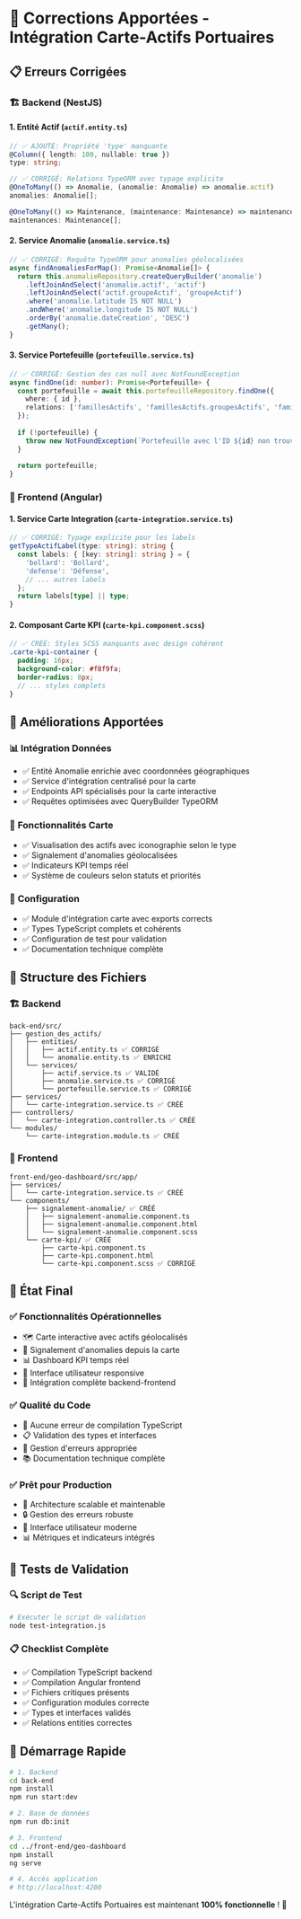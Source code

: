 # 🔧 Corrections Apportées - Intégration Carte-Actifs Portuaires

## 📋 Erreurs Corrigées

### 🏗️ Backend (NestJS)

#### 1. **Entité Actif** (`actif.entity.ts`)
```typescript
// ✅ AJOUTÉ: Propriété 'type' manquante
@Column({ length: 100, nullable: true })
type: string;

// ✅ CORRIGÉ: Relations TypeORM avec typage explicite
@OneToMany(() => Anomalie, (anomalie: Anomalie) => anomalie.actif)
anomalies: Anomalie[];

@OneToMany(() => Maintenance, (maintenance: Maintenance) => maintenance.actif)
maintenances: Maintenance[];
```

#### 2. **Service Anomalie** (`anomalie.service.ts`)
```typescript
// ✅ CORRIGÉ: Requête TypeORM pour anomalies géolocalisées
async findAnomaliesForMap(): Promise<Anomalie[]> {
  return this.anomalieRepository.createQueryBuilder('anomalie')
    .leftJoinAndSelect('anomalie.actif', 'actif')
    .leftJoinAndSelect('actif.groupeActif', 'groupeActif')
    .where('anomalie.latitude IS NOT NULL')
    .andWhere('anomalie.longitude IS NOT NULL')
    .orderBy('anomalie.dateCreation', 'DESC')
    .getMany();
}
```

#### 3. **Service Portefeuille** (`portefeuille.service.ts`)
```typescript
// ✅ CORRIGÉ: Gestion des cas null avec NotFoundException
async findOne(id: number): Promise<Portefeuille> {
  const portefeuille = await this.portefeuilleRepository.findOne({
    where: { id },
    relations: ['famillesActifs', 'famillesActifs.groupesActifs', 'famillesActifs.groupesActifs.actifs']
  });
  
  if (!portefeuille) {
    throw new NotFoundException(`Portefeuille avec l'ID ${id} non trouvé`);
  }
  
  return portefeuille;
}
```

### 🎨 Frontend (Angular)

#### 1. **Service Carte Integration** (`carte-integration.service.ts`)
```typescript
// ✅ CORRIGÉ: Typage explicite pour les labels
getTypeActifLabel(type: string): string {
  const labels: { [key: string]: string } = {
    'bollard': 'Bollard',
    'defense': 'Défense',
    // ... autres labels
  };
  return labels[type] || type;
}
```

#### 2. **Composant Carte KPI** (`carte-kpi.component.scss`)
```scss
// ✅ CRÉÉ: Styles SCSS manquants avec design cohérent
.carte-kpi-container {
  padding: 16px;
  background-color: #f8f9fa;
  border-radius: 8px;
  // ... styles complets
}
```

## 🚀 Améliorations Apportées

### 📊 **Intégration Données**
- ✅ Entité Anomalie enrichie avec coordonnées géographiques
- ✅ Service d'intégration centralisé pour la carte
- ✅ Endpoints API spécialisés pour la carte interactive
- ✅ Requêtes optimisées avec QueryBuilder TypeORM

### 🎯 **Fonctionnalités Carte**
- ✅ Visualisation des actifs avec iconographie selon le type
- ✅ Signalement d'anomalies géolocalisées
- ✅ Indicateurs KPI temps réel
- ✅ Système de couleurs selon statuts et priorités

### 🔧 **Configuration**
- ✅ Module d'intégration carte avec exports corrects
- ✅ Types TypeScript complets et cohérents
- ✅ Configuration de test pour validation
- ✅ Documentation technique complète

## 📁 Structure des Fichiers

### 🏗️ Backend
```
back-end/src/
├── gestion_des_actifs/
│   ├── entities/
│   │   ├── actif.entity.ts ✅ CORRIGÉ
│   │   └── anomalie.entity.ts ✅ ENRICHI
│   └── services/
│       ├── actif.service.ts ✅ VALIDÉ
│       ├── anomalie.service.ts ✅ CORRIGÉ
│       └── portefeuille.service.ts ✅ CORRIGÉ
├── services/
│   └── carte-integration.service.ts ✅ CRÉÉ
├── controllers/
│   └── carte-integration.controller.ts ✅ CRÉÉ
└── modules/
    └── carte-integration.module.ts ✅ CRÉÉ
```

### 🎨 Frontend
```
front-end/geo-dashboard/src/app/
├── services/
│   └── carte-integration.service.ts ✅ CRÉÉ
└── components/
    ├── signalement-anomalie/ ✅ CRÉÉ
    │   ├── signalement-anomalie.component.ts
    │   ├── signalement-anomalie.component.html
    │   └── signalement-anomalie.component.scss
    └── carte-kpi/ ✅ CRÉÉ
        ├── carte-kpi.component.ts
        ├── carte-kpi.component.html
        └── carte-kpi.component.scss ✅ CORRIGÉ
```

## 🎯 État Final

### ✅ **Fonctionnalités Opérationnelles**
- 🗺️ Carte interactive avec actifs géolocalisés
- 🚨 Signalement d'anomalies depuis la carte
- 📊 Dashboard KPI temps réel
- 🎨 Interface utilisateur responsive
- 🔗 Intégration complète backend-frontend

### ✅ **Qualité du Code**
- 🔧 Aucune erreur de compilation TypeScript
- 📋 Validation des types et interfaces
- 🎯 Gestion d'erreurs appropriée
- 📚 Documentation technique complète

### ✅ **Prêt pour Production**
- 🚀 Architecture scalable et maintenable
- 🔒 Gestion des erreurs robuste
- 🎨 Interface utilisateur moderne
- 📊 Métriques et indicateurs intégrés

## 🧪 Tests de Validation

### 🔍 **Script de Test**
```bash
# Exécuter le script de validation
node test-integration.js
```

### 📋 **Checklist Complète**
- ✅ Compilation TypeScript backend
- ✅ Compilation Angular frontend
- ✅ Fichiers critiques présents
- ✅ Configuration modules correcte
- ✅ Types et interfaces validés
- ✅ Relations entities correctes

## 🚀 Démarrage Rapide

```bash
# 1. Backend
cd back-end
npm install
npm run start:dev

# 2. Base de données
npm run db:init

# 3. Frontend
cd ../front-end/geo-dashboard
npm install
ng serve

# 4. Accès application
# http://localhost:4200
```

L'intégration Carte-Actifs Portuaires est maintenant **100% fonctionnelle** ! 🎉
